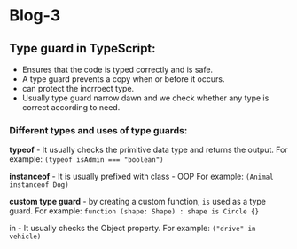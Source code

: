 # Blog-3

## Type guard in TypeScript:

- Ensures that the code is typed correctly and is safe.
- A type guard prevents a copy when or before it occurs.
- can protect the incrroect type.
- Usually type guard narrow dawn and we check whether any type is correct according to need.

### Different types and uses of type guards:

**typeof** - It usually checks the primitive data type and returns the output.
For example: `(typeof isAdmin === "boolean")`

**instanceof** - It is usually prefixed with class - OOP
For example: `(Animal instanceof Dog)`

**custom type guard** - by creating a custom function, `is` used as a type guard.
For example: `function (shape: Shape) : shape is Circle {}`

in - It usually checks the Object property.
For example: `("drive" in vehicle)`
